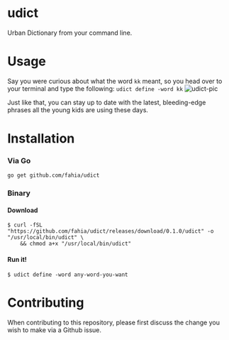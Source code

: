# udict
Urban Dictionary from your command line.

# Usage
Say you were curious about what the word `kk` meant, so you head over to your terminal and type the following:
`udict define -word kk`
![udict-pic](https://user-images.githubusercontent.com/22937651/44891183-f1bed280-acab-11e8-9ed1-03a52092afb5.png)

Just like that, you can stay up to date with the latest, bleeding-edge phrases all the young kids are using these days.

# Installation

### Via Go

`go get github.com/fahia/udict`

### Binary

#### Download
```shell
$ curl -fSL "https://github.com/fahia/udict/releases/download/0.1.0/udict" -o "/usr/local/bin/udict" \
	&& chmod a+x "/usr/local/bin/udict"
```
#### Run it!
```shell
$ udict define -word any-word-you-want
```
# Contributing

When contributing to this repository, please first discuss the change you wish to make via a Github issue.
